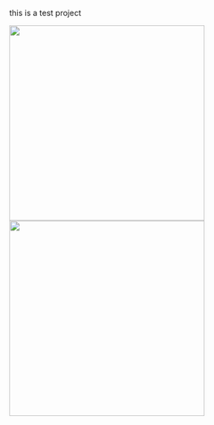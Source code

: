 this is a test project 

<img src="https://github.com/arminmehraeen/Test/blob/master/a1.png" width="350"> <img src="https://github.com/arminmehraeen/Test/blob/master/a1.png" width="350"> 
